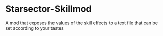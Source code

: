 # Starsector-Skillmod
A mod that exposes the values of the skill effects to a text file that can be set according to your tastes
